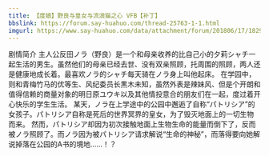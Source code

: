 ```yaml
---
title: 【度娘】野良与皇女与流浪猫之心 VFB【补丁】
bbslink: https://forum.say-huahuo.com/thread-25763-1-1.html
imgurl: https://www.say-huahuo.com/data/attachment/forum/201806/17/182911s76gg6fxfweis6f7.jpg
---
```


剧情简介
主人公反田ノラ（野良）是一个和母亲收养的比自己小的夕莉シャチ一起生活的男生。虽然他们的母亲已经去世、没有双亲照顾，托周围的照顾，两人还是健康地成长着。最喜欢ノラ的シャチ每天骑在ノラ身上叫他起床。
在学园中，则和青梅竹马的优等生、风纪委员长黒木未知，虽然外表是辣妹风、但是个开朗和值得信赖的商量对象的明日原ユウキ以及其他情投意合的朋友们在一起，度过着开心快乐的学生生活。
某天，ノラ在上学途中的公园中邂逅了自称“パトリシア”的女孩子。パトリシア自称是死后的世界冥界的皇女，为了毁灭地面上的一切生物而来。
然而，パトリシア却因为初次接触地面上生物生命的能量而倒下了，反而被ノラ照顾了。而ノラ因为被パトリシア请求解说“生命的神秘”，而落得要向她解说掉落在公园的A书的境地……！？<!--more-->
